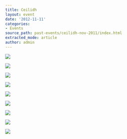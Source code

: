 ```yaml
---
title: Ceilidh
layout: event
date: '2012-11-11'
categories:
- Events
source_path: past-events/ceilidh-nov-2011/index.html
extracted_mode: article
author: admin
---
```


[![](/assets/images/2012/08/Ceilidh-2011-and-school-building-001-150x150.jpg)](/assets/images/2012/08/Ceilidh-2011-and-school-building-001.jpg)

[![](/assets/images/2012/08/Ceilidh-2011-and-school-building-002-150x150.jpg)](/assets/images/2012/08/Ceilidh-2011-and-school-building-002.jpg)

[![](/assets/images/2012/08/Ceilidh-2011-and-school-building-005-150x150.jpg)](/assets/images/2012/08/Ceilidh-2011-and-school-building-005.jpg)

[![](/assets/images/2012/08/Ceilidh-2011-and-school-building-023-150x150.jpg)](/assets/images/2012/08/Ceilidh-2011-and-school-building-023.jpg)

[![](/assets/images/2012/08/Ceilidh-2011-and-school-building-038-150x150.jpg)](/assets/images/2012/08/Ceilidh-2011-and-school-building-038.jpg)

[![](/assets/images/2012/08/Ceilidh-2011-and-school-building-039-150x150.jpg)](/assets/images/2012/08/Ceilidh-2011-and-school-building-039.jpg)

[![](/assets/images/2012/08/Ceilidh-2011-and-school-building-041-150x150.jpg)](/assets/images/2012/08/Ceilidh-2011-and-school-building-041.jpg)

[![](/assets/images/2012/08/Ceilidh-2011-and-school-building-047-150x150.jpg)](/assets/images/2012/08/Ceilidh-2011-and-school-building-047.jpg)

[![](/assets/images/2012/08/Ceilidh-2011-and-school-building-052-150x150.jpg)](/assets/images/2012/08/Ceilidh-2011-and-school-building-052.jpg)
